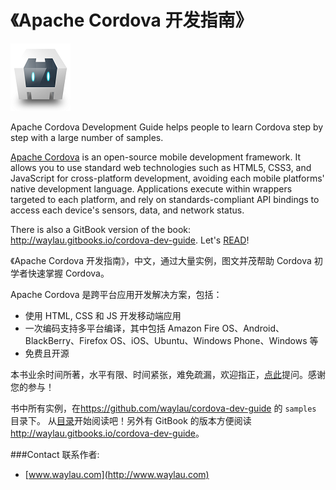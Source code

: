 # 《Apache Cordova 开发指南》

![](images/cordova_bot.png)

Apache Cordova Development Guide helps people to learn Cordova step by step with a large number of samples.

[Apache Cordova](<http://cordova.apache.org/>) is an open-source mobile development framework. It allows you to use standard web technologies such as HTML5, CSS3, and JavaScript for cross-platform development, avoiding each mobile platforms' native development language. Applications execute within wrappers targeted to each platform, and rely on standards-compliant API bindings to access each device's sensors, data, and network status.

There is also a GitBook version of the book: <http://waylau.gitbooks.io/cordova-dev-guide>.
Let's [READ](SUMMARY.md)!

《Apache Cordova 开发指南》，中文，通过大量实例，图文并茂帮助 Cordova 初学者快速掌握 Cordova。

Apache Cordova 是跨平台应用开发解决方案，包括：

* 使用 HTML, CSS 和 JS 开发移动端应用
* 一次编码支持多平台编译，其中包括 Amazon Fire OS、Android、BlackBerry、Firefox OS、iOS、Ubuntu、Windows Phone、Windows 等
* 免费且开源

本书业余时间所著，水平有限、时间紧张，难免疏漏，欢迎指正，[点此](https://github.com/waylau/cordova-dev-guide/issues)提问。感谢您的参与！

书中所有实例，在<https://github.com/waylau/cordova-dev-guide> 的 `samples` 目录下。
从[目录](SUMMARY.md)开始阅读吧！另外有 GitBook 的版本方便阅读 <http://waylau.gitbooks.io/cordova-dev-guide>。

###Contact 联系作者:

* [www.waylau.com](http://www.waylau.com)

